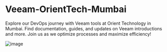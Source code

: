 # Veeam-OrientTech-Mumbai
Explore our DevOps journey with Veeam tools at Orient Technology in Mumbai. Find documentation, guides, and updates on Veeam introductions and more. Join us as we optimize processes and maximize efficiency!


![image](https://github.com/Parasharam-DevOps/Veeam-OrientTech-Mumbai/assets/132131379/1fe1d9e9-fae6-4379-ade9-80da0fca0b41)

